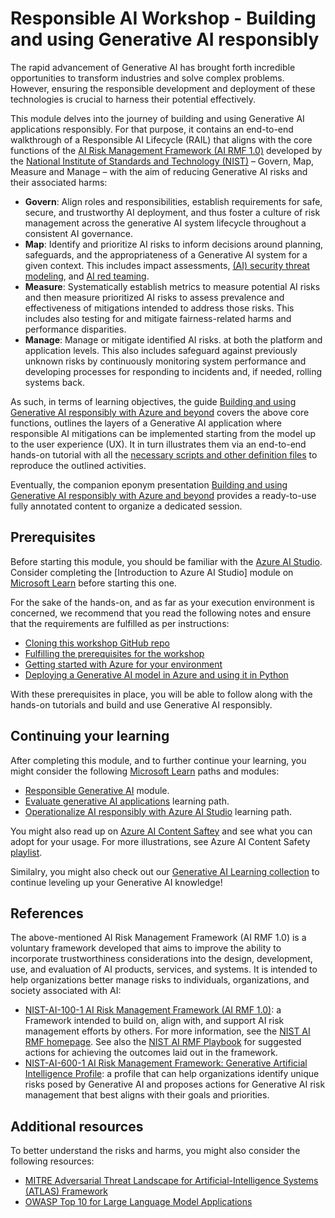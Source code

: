 # Responsible AI Workshop - Building and using Generative AI responsibly

The rapid advancement of Generative AI has brought forth incredible opportunities to transform industries and solve complex problems. However, ensuring the responsible development and deployment of these technologies is crucial to harness their potential effectively.

This module delves into the journey of building and using Generative AI applications responsibly. For that purpose, it contains an end-to-end walkthrough of a Responsible AI Lifecycle (RAIL) that aligns with the core functions of the [AI Risk Management Framework (AI RMF 1.0)](https://www.nist.gov/itl/ai-risk-management-framework) developed by the [National Institute of Standards and Technology (NIST)](https://www.nist.gov/) – Govern, Map, Measure and Manage – with the aim of reducing Generative AI risks and their associated harms:
* **Govern**: Align roles and responsibilities, establish requirements for safe, secure, and trustworthy AI deployment, and thus foster a culture of risk management across the generative AI system lifecycle throughout a consistent AI governance. 
* **Map**: Identify and prioritize AI risks to inform decisions around planning, safeguards, and the appropriateness of a Generative AI system for a given context. This includes impact assessments, [(AI) security threat modeling](https://learn.microsoft.com/en-us/ai/playbook/capabilities/model-development/adversarial-ml-threat-modeling), and [AI red teaming](https://learn.microsoft.com/en-us/security/ai-red-team/). 
* **Measure**: Systematically establish metrics to measure potential AI risks and then measure prioritized AI risks to assess prevalence and effectiveness of mitigations intended to address those risks. This includes also testing for and mitigate fairness-related harms and performance disparities.
* **Manage**: Manage or mitigate identified AI risks. at both the platform and application levels. This also includes safeguard against previously unknown risks by continuously monitoring system performance and developing processes for responding to incidents and, if needed, rolling systems back.

As such, in terms of learning objectives, the guide [Building and using Generative AI responsibly with Azure and beyond](https://github.com/microsoft/responsible-ai-workshop/blob/main/gen-ai-tooling-tutorials/docs/buildling-and-using-gen-ai-responsibly.docx) covers the above core functions, outlines the layers of a Generative AI application where responsible AI mitigations can be implemented starting from the model up to the user experience (UX). It in turn illustrates them via an end-to-end hands-on tutorial with all the  [necessary scripts and other definition files](https://github.com/microsoft/responsible-ai-workshop/blob/main/gen-ai-tooling-tutorials/hands-on-tutorials/) to reproduce the outlined activities.

Eventually, the companion eponym presentation [Building and using Generative AI responsibly with Azure and beyond](https://github.com/microsoft/responsible-ai-workshop/blob/main/gen-ai-tooling-tutorials/ppts/building-and-using-gen-ai-responsibly.pptx) provides a ready-to-use fully annotated content to organize a dedicated session.

## Prerequisites

Before starting this module, you should be familiar with the [Azure AI Studio](https://azure.microsoft.com/en-us/products/ai-studio/). Consider completing the [Introduction to Azure AI Studio] module on [Microsoft Learn](https://docs.microsoft.com/en-us/learn/) before starting this one.

For the sake of the hands-on, and as far as your execution environment is concerned, we recommend that you read the following notes and ensure that the requirements are fulfilled as per instructions:
* [Cloning this workshop GitHub repo](https://github.com/microsoft/responsible-ai-workshop/blob/main/perequisites/cloning-the-repo.md)
* [Fulfilling the prerequisites for the workshop](https://github.com/microsoft/responsible-ai-workshop/blob/main/perequisites/fulfilling-prerequisites.md)
* [Getting started with Azure for your environment](https://github.com/microsoft/responsible-ai-workshop/blob/main/perequisites/getting-started-with-azure.md) 
* [Deploying a Generative AI model in Azure and using it in Python](https://github.com/microsoft/responsible-ai-workshop/blob/main/perequisites/deploying-a-model-in-Azure-and-using-it-in-python.md)

With these prerequisites in place, you will be able to follow along with the hands-on tutorials and build and use Generative AI responsibly.

## Continuing your learning

After completing this module, and to further continue your learning, you might consider the following [Microsoft Learn](https://docs.microsoft.com/en-us/learn/) paths and modules:
* [Responsible Generative AI](https://learn.microsoft.com/en-us/training/modules/responsible-ai-studio/) module.
* [Evaluate generative AI applications](https://learn.microsoft.com/en-us/training/paths/evaluate-generative-ai-apps/) learning path.
* [Operationalize AI responsibly with Azure AI Studio](https://learn.microsoft.com/en-us/training/paths/operationalize-ai-responsibly/) learning path.

You might also read up on [Azure AI Content Saftey](https://learn.microsoft.com/en-us/azure/ai-services/content-safety/) and see what you can adopt for your usage. For more illustrations, see Azure AI Content Safety [playlist](https://www.youtube.com/playlist?list=PLlrxD0HtieHjaQ9bJjyp1T7FeCbmVcPkQ).

Similalry, you might also check out our [Generative AI Learning collection](https://learn.microsoft.com/en-us/collections/zpy7c8zmq6ky0z?WT.mc_id=academic-105485-koreyst) to continue leveling up your Generative AI knowledge!

## References
The above-mentioned AI Risk Management Framework (AI RMF 1.0) is a voluntary framework developed that aims to improve the ability to incorporate trustworthiness considerations into the design, development, use, and evaluation of AI products, services, and systems. It is intended to help organizations better manage risks to individuals, organizations, and society associated with AI:
* [NIST-AI-100-1 AI Risk Management Framework (AI RMF 1.0)](https://www.nist.gov/itl/ai-risk-management-framework): a Framework intended to build on, align with, and support AI risk management efforts by others. For more information, see the [NIST AI RMF homepage](https://www.nist.gov/itl/ai-risk-management-framework). See also the [NIST AI RMF Playbook](https://airc.nist.gov/AI_RMF_Knowledge_Base/Playbook) for suggested actions for achieving the outcomes laid out in the framework.
* [NIST-AI-600-1 AI Risk Management Framework: Generative Artificial Intelligence Profile](https://doi.org/10.6028/NIST.AI.600-1): a profile that can help organizations identify unique risks posed by Generative AI and proposes actions for Generative AI risk management that best aligns with their goals and priorities.

## Additional resources
To better understand the risks and harms, you might also consider the following resources:
* [MITRE Adversarial Threat Landscape for Artificial-Intelligence Systems (ATLAS) Framework](https://atlas.mitre.org/matrices/ATLAS)
* [OWASP Top 10 for Large Language Model Applications](https://owasp.org/www-project-top-10-for-large-language-model-applications/)
